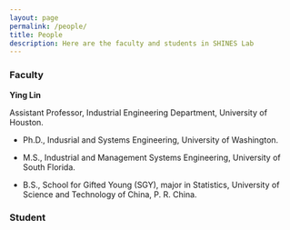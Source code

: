 ```yaml
---
layout: page
permalink: /people/
title: People
description: Here are the faculty and students in SHINES Lab
---
```


### **Faculty**

**Ying Lin**

Assistant Professor, Industrial Engineering Department, University of Houston.    

* Ph.D., Indusrial and Systems Engineering, University of Washington. 

* M.S., Industrial and Management Systems Engineering, University of South Florida. 

* B.S., School for Gifted Young (SGY), major in Statistics, University of Science and Technology of China, P. R. China. 


### **Student**

